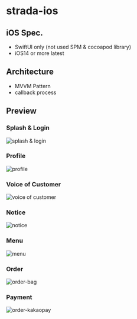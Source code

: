 # strada-ios

## iOS Spec.
- SwiftUI only (not used SPM & cocoapod library)
- iOS14 or more latest

## Architecture
- MVVM Pattern
- callback process

## Preview
### Splash & Login
![splash & login](https://github.com/Coffee-Street/Document/raw/master/assets/Image/ios/splash-and-login.gif)

### Profile
![profile](https://github.com/Coffee-Street/Document/raw/master/assets/Image/ios/profile.gif)

### Voice of Customer
![voice of customer](https://github.com/Coffee-Street/Document/raw/master/assets/Image/ios/voice-of-customer.gif)

### Notice
![notice](https://github.com/Coffee-Street/Document/raw/master/assets/Image/ios/notice.gif)

### Menu
![menu](https://github.com/Coffee-Street/Document/raw/master/assets/Image/ios/menu-control.gif)

### Order
![order-bag](https://github.com/Coffee-Street/Document/raw/master/assets/Image/ios/order-and-bag.gif)

### Payment
![order-kakaopay](https://github.com/Coffee-Street/Document/raw/master/assets/Image/ios/order-and-kakaopay.gif)
